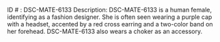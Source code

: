 ID # : DSC-MATE-6133
Description: DSC-MATE-6133 is a human female, identifying as a fashion designer. She is often seen wearing a purple cap with a headset, accented by a red cross earring and a two-color band on her forehead. DSC-MATE-6133 also wears a choker as an accessory.